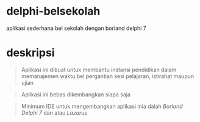 # delphi-belsekolah
aplikasi sederhana bel sekolah dengan borland delphi 7

# deskripsi
> Aplikasi ini dibuat untuk membantu instansi pendidikan dalam memanajemen waktu bel pergantian sesi pelajaran, istirahat maupun ujian

> Aplikasi ini bebas dikembangkan siapa saja

> Minimum IDE untuk mengembangkan aplikasi inia dalah *Borland Delphi 7* dan atau _Lazarus_
